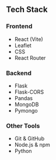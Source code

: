## Tech Stack

### Frontend
- React (Vite)
- Leaflet
- CSS
- React Router

### Backend
- Flask
- Flask-CORS
- Pandas
- MongoDB
- Pymongo

### Other Tools
- Git & GitHub
- Node.js & npm
- Python
